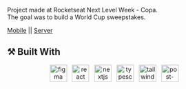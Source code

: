 Project made at Rocketseat Next Level Week - Copa.<br/>
The goal was to build a World Cup sweepstakes.

<a href="https://github.com/VitorHUMoreira/bolao-mobile" target="_blank">Mobile</a> || <a href="https://github.com/VitorHUMoreira/bolao-server" target="_blank">Server</a>


## ⚒️ Built With
<p align="center">
    <img height="40" src="https://upload.wikimedia.org/wikipedia/commons/3/33/Figma-logo.svg" alt="figma"> &nbsp
    <img height="40" src="https://cdn.worldvectorlogo.com/logos/react-2.svg" alt="react"> &nbsp
    <img height="40" src="https://i.imgur.com/TOWgyeo.png" alt="nextjs"> &nbsp
    <img height="40" src="https://cdn.worldvectorlogo.com/logos/typescript.svg" alt="typescript"> &nbsp 
    <img height="40" src="https://cdn.worldvectorlogo.com/logos/tailwind-css-2.svg" alt="tailwind"> &nbsp
    <img height="40" src="https://cdn.worldvectorlogo.com/logos/postcss.svg" alt="post-css"> &nbsp
</p>
